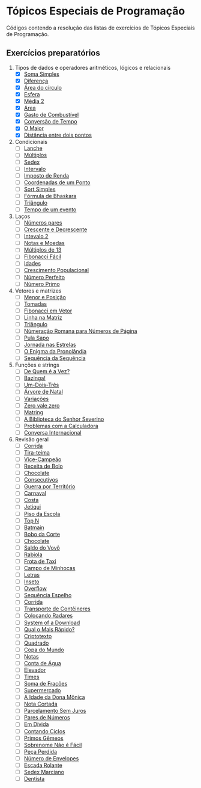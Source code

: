 # Tópicos Especiais de Programação

Códigos contendo a resolução das listas de exercícios de Tópicos Especiais de Programação.

## Exercícios preparatórios

1. Tipos de dados e operadores aritméticos, lógicos e relacionais
    - [x] [Soma Simples](https://www.beecrowd.com.br/judge/pt/problems/view/1003)
    - [x] [Diferença](https://www.beecrowd.com.br/judge/pt/problems/view/1007)
    - [x] [Área do círculo](https://www.beecrowd.com.br/judge/pt/problems/view/1002)
    - [x] [Esfera](https://www.beecrowd.com.br/judge/pt/problems/view/1011)
    - [x] [Média 2](https://www.beecrowd.com.br/judge/pt/problems/view/1006)
    - [x] [Área](https://www.beecrowd.com.br/judge/pt/problems/view/1012)
    - [x] [Gasto de Combustível](https://www.beecrowd.com.br/judge/pt/problems/view/1017)
    - [x] [Conversão de Tempo](https://www.beecrowd.com.br/judge/pt/problems/view/1019)
    - [x] [O Maior](https://www.beecrowd.com.br/judge/pt/problems/view/1013)
    - [x] [Distância entre dois pontos](https://www.beecrowd.com.br/judge/pt/problems/view/1015)

2. Condicionais
    - [ ] [Lanche](https://www.beecrowd.com.br/judge/pt/problems/view/1038)
    - [ ] [Múltiplos](https://www.beecrowd.com.br/judge/pt/problems/view/1044)
    - [ ] [Sedex](https://www.beecrowd.com.br/judge/pt/problems/view/2375)
    - [ ] [Intervalo](https://www.beecrowd.com.br/judge/pt/problems/view/1037)
    - [ ] [Imposto de Renda](https://www.beecrowd.com.br/judge/pt/problems/view/1051)
    - [ ] [Coordenadas de um Ponto](https://www.beecrowd.com.br/judge/pt/problems/view/1041)
    - [ ] [Sort Simples](https://www.beecrowd.com.br/judge/pt/problems/view/1042)
    - [ ] [Fórmula de Bhaskara](https://www.beecrowd.com.br/judge/pt/problems/view/1036)
    - [ ] [Triângulo](https://www.beecrowd.com.br/judge/pt/problems/view/1043)
    - [ ] [Tempo de um evento](https://www.beecrowd.com.br/judge/pt/problems/view/1061)

3. Laços
    - [ ] [Números pares](https://www.beecrowd.com.br/judge/pt/problems/view/1059)
    - [ ] [Crescente e Decrescente](https://www.beecrowd.com.br/judge/pt/problems/view/1113)
    - [ ] [Intevalo 2](https://www.beecrowd.com.br/judge/pt/problems/view/1072)
    - [ ] [Notas e Moedas](https://www.beecrowd.com.br/judge/pt/problems/view/1021)
    - [ ] [Múltiplos de 13](https://www.beecrowd.com.br/judge/pt/problems/view/1132)
    - [ ] [Fibonacci Fácil](https://www.beecrowd.com.br/judge/pt/problems/view/1151)
    - [ ] [Idades](https://www.beecrowd.com.br/judge/pt/problems/view/1154)
    - [ ] [Crescimento Populacional](https://www.beecrowd.com.br/judge/pt/problems/view/1160)
    - [ ] [Número Perfeito](https://www.beecrowd.com.br/judge/pt/problems/view/1164)
    - [ ] [Número Primo](https://www.beecrowd.com.br/judge/pt/problems/view/1165)

4. Vetores e matrizes
    - [ ] [Menor e Posição](https://www.beecrowd.com.br/judge/pt/problems/view/1180)
    - [ ] [Tomadas](https://www.beecrowd.com.br/judge/pt/problems/view/1930)
    - [ ] [Fibonacci em Vetor](https://www.beecrowd.com.br/judge/pt/problems/view/1176)
    - [ ] [Linha na Matriz](https://www.beecrowd.com.br/judge/pt/problems/view/1181)
    - [ ] [Triângulo](https://www.beecrowd.com.br/judge/pt/problems/view/1929)
    - [ ] [Númeração Romana para Números de Página](https://www.beecrowd.com.br/judge/pt/problems/view/1960)
    - [ ] [Pula Sapo](https://www.beecrowd.com.br/judge/pt/problems/view/1961)
    - [ ] [Jornada nas Estrelas](https://www.beecrowd.com.br/judge/pt/problems/view/1973)
    - [ ] [O Enigma da Pronolândia](https://www.beecrowd.com.br/judge/pt/problems/view/1984)
    - [ ] [Sequência da Sequência](https://www.beecrowd.com.br/judge/pt/problems/view/2028)

5. Funções e strings
    - [ ] [De Quem é a Vez?](https://www.beecrowd.com.br/judge/pt/problems/view/1914)
    - [ ] [Bazinga!](https://www.beecrowd.com.br/judge/pt/problems/view/1828)
    - [ ] [Um-Dois-Três](https://www.beecrowd.com.br/judge/pt/problems/view/1332)
    - [ ] [Árvore de Natal](https://www.beecrowd.com.br/judge/pt/problems/view/1768)
    - [ ] [Variações](https://www.beecrowd.com.br/judge/pt/problems/view/1632)
    - [ ] [Zero vale zero](https://www.beecrowd.com.br/judge/pt/problems/view/1871)
    - [ ] [Matring](https://www.beecrowd.com.br/judge/pt/problems/view/1803)
    - [ ] [A Biblioteca do Senhor Severino](https://www.beecrowd.com.br/judge/pt/problems/view/2137)
    - [ ] [Problemas com a Calculadora](https://www.beecrowd.com.br/judge/pt/problems/view/2694)
    - [ ] [Conversa Internacional](https://www.beecrowd.com.br/judge/pt/problems/view/1581)

6. Revisão geral
    - [ ] [Corrida](https://www.beecrowd.com.br/judge/pt/problems/view/2416)
    - [ ] [Tira-teima](https://www.beecrowd.com.br/judge/pt/problems/view/2424)
    - [ ] [Vice-Campeão](https://www.beecrowd.com.br/judge/pt/problems/view/2408)
    - [ ] [Receita de Bolo](https://www.beecrowd.com.br/judge/pt/problems/view/2423)
    - [ ] [Chocolate](https://www.beecrowd.com.br/judge/pt/problems/view/2427)
    - [ ] [Consecutivos](https://www.beecrowd.com.br/judge/pt/problems/view/2415)
    - [ ] [Guerra por Território](https://www.beecrowd.com.br/judge/pt/problems/view/2420)
    - [ ] [Carnaval](https://www.beecrowd.com.br/judge/pt/problems/view/2418)
    - [ ] [Costa](https://www.beecrowd.com.br/judge/pt/problems/view/2419)
    - [ ] [Jetiqui](https://www.beecrowd.com.br/judge/pt/problems/view/2587)
    - [ ] [Piso da Escola](https://www.beecrowd.com.br/judge/pt/problems/view/2786)
    - [ ] [Top N](https://www.beecrowd.com.br/judge/pt/problems/view/1943)
    - [ ] [Batmain](https://www.beecrowd.com.br/judge/pt/problems/view/2510)
    - [ ] [Bobo da Corte](https://www.beecrowd.com.br/judge/pt/problems/view/2963)
    - [ ] [Chocolate](https://www.beecrowd.com.br/judge/pt/problems/view/2328)
    - [ ] [Saldo do Vovô](https://www.beecrowd.com.br/judge/pt/problems/view/2434)
    - [ ] [Rabiola](https://www.beecrowd.com.br/judge/pt/problems/view/1876)
    - [ ] [Frota de Taxi](https://www.beecrowd.com.br/judge/pt/problems/view/2295)
    - [ ] [Campo de Minhocas](https://www.beecrowd.com.br/judge/pt/problems/view/2293)
    - [ ] [Letras](https://www.beecrowd.com.br/judge/pt/problems/view/2457)
    - [ ] [Inseto](https://www.beecrowd.com.br/judge/pt/problems/view/2862)
    - [ ] [Overflow](https://www.beecrowd.com.br/judge/pt/problems/view/2342)
    - [ ] [Sequência Espelho](https://www.beecrowd.com.br/judge/pt/problems/view/2157)
    - [ ] [Corrida](https://www.beecrowd.com.br/judge/pt/problems/view/2396)
    - [ ] [Transporte de Contêineres](https://www.beecrowd.com.br/judge/pt/problems/view/2395)
    - [ ] [Colocando Radares](https://www.beecrowd.com.br/judge/pt/problems/view/2598)
    - [ ] [System of a Download](https://www.beecrowd.com.br/judge/pt/problems/view/2582)
    - [ ] [Qual o Mais Rápido?](https://www.beecrowd.com.br/judge/pt/problems/view/2175)
    - [ ] [Criptotexto](https://www.beecrowd.com.br/judge/pt/problems/view/2866)
    - [ ] [Quadrado](https://www.beecrowd.com.br/judge/pt/problems/view/2471)
    - [ ] [Copa do Mundo](https://www.beecrowd.com.br/judge/pt/problems/view/2376)
    - [ ] [Notas](https://www.beecrowd.com.br/judge/pt/problems/view/2469)
    - [ ] [Conta de Água](https://www.beecrowd.com.br/judge/pt/problems/view/2369)
    - [ ] [Elevador](https://www.beecrowd.com.br/judge/pt/problems/view/2378)
    - [ ] [Times](https://www.beecrowd.com.br/judge/pt/problems/view/2370)
    - [ ] [Soma de Frações](https://www.beecrowd.com.br/judge/pt/problems/view/2443)
    - [ ] [Supermercado](https://www.beecrowd.com.br/judge/pt/problems/view/3058)
    - [ ] [A Idade da Dona Mônica](https://www.beecrowd.com.br/judge/pt/problems/view/3047)
    - [ ] [Nota Cortada](https://www.beecrowd.com.br/judge/pt/problems/view/3049)
    - [ ] [Parcelamento Sem Juros](https://www.beecrowd.com.br/judge/pt/problems/view/3060)
    - [ ] [Pares de Números](https://www.beecrowd.com.br/judge/pt/problems/view/3059)
    - [ ] [Em Dívida](https://www.beecrowd.com.br/judge/pt/problems/view/2044)
    - [ ] [Contando Ciclos](https://www.beecrowd.com.br/judge/pt/problems/view/2497)
    - [ ] [Primos Gêmeos](https://www.beecrowd.com.br/judge/pt/problems/view/3165)
    - [ ] [Sobrenome Não é Fácil](https://www.beecrowd.com.br/judge/pt/problems/view/3358)
    - [ ] [Peça Perdida](https://www.beecrowd.com.br/judge/pt/problems/view/2322)
    - [ ] [Número de Envelopes](https://www.beecrowd.com.br/judge/pt/problems/view/2341)
    - [ ] [Escada Rolante](https://www.beecrowd.com.br/judge/pt/problems/view/2390)
    - [ ] [Sedex Marciano](https://www.beecrowd.com.br/judge/pt/problems/view/2382)
    - [ ] [Dentista](https://www.beecrowd.com.br/judge/pt/problems/view/2387)
